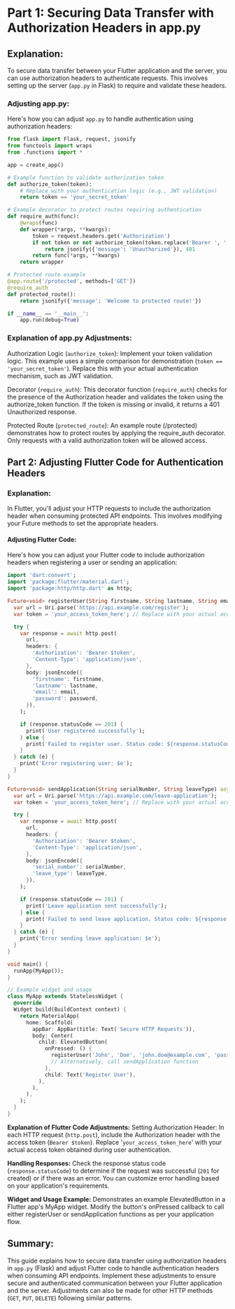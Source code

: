 # Part 1: Securing Data Transfer with Authorization Headers in app.py
## Explanation:
To secure data transfer between your Flutter application and the server, you can use authorization headers to authenticate requests. This involves setting up the server (`app.py` in Flask) to require and validate these headers.

### Adjusting app.py:
Here's how you can adjust `app.py` to handle authentication using authorization headers:
```python
from flask import Flask, request, jsonify
from functools import wraps
from .functions import *

app = create_app()

# Example function to validate authorization token
def authorize_token(token):
    # Replace with your authentication logic (e.g., JWT validation)
    return token == 'your_secret_token'

# Example decorator to protect routes requiring authentication
def require_auth(func):
    @wraps(func)
    def wrapper(*args, **kwargs):
        token = request.headers.get('Authorization')
        if not token or not authorize_token(token.replace('Bearer ', '')):
            return jsonify({'message': 'Unauthorized'}), 401
        return func(*args, **kwargs)
    return wrapper

# Protected route example
@app.route('/protected', methods=['GET'])
@require_auth
def protected_route():
    return jsonify({'message': 'Welcome to protected route!'})

if __name__ == '__main__':
    app.run(debug=True)
```
### Explanation of app.py Adjustments:
Authorization Logic (`authorize_token`): Implement your token validation logic. This example uses a simple comparison for demonstration (``token == 'your_secret_token'``). Replace this with your actual authentication mechanism, such as JWT validation.

Decorator (`require_auth`): This decorator function (`require_auth`) checks for the presence of the Authorization header and validates the token using the authorize_token function. If the token is missing or invalid, it returns a 401 Unauthorized response.

Protected Route (`protected_route`): An example route (/protected) demonstrates how to protect routes by applying the require_auth decorator. Only requests with a valid authorization token will be allowed access.

## Part 2: Adjusting Flutter Code for Authentication Headers
### Explanation:
In Flutter, you'll adjust your HTTP requests to include the authorization header when consuming protected API endpoints. This involves modifying your Future methods to set the appropriate headers.

#### Adjusting Flutter Code:
Here's how you can adjust your Flutter code to include authorization headers when registering a user or sending an application:

```dart
import 'dart:convert';
import 'package:flutter/material.dart';
import 'package:http/http.dart' as http;

Future<void> registerUser(String firstname, String lastname, String email, String password) async {
  var url = Uri.parse('https://api.example.com/register');
  var token = 'your_access_token_here'; // Replace with your actual access token

  try {
    var response = await http.post(
      url,
      headers: {
        'Authorization': 'Bearer $token',
        'Content-Type': 'application/json',
      },
      body: jsonEncode({
        'firstname': firstname,
        'lastname': lastname,
        'email': email,
        'password': password,
      }),
    );

    if (response.statusCode == 201) {
      print('User registered successfully');
    } else {
      print('Failed to register user. Status code: ${response.statusCode}');
    }
  } catch (e) {
    print('Error registering user: $e');
  }
}

Future<void> sendApplication(String serialNumber, String leaveType) async {
  var url = Uri.parse('https://api.example.com/leave-application');
  var token = 'your_access_token_here'; // Replace with your actual access token

  try {
    var response = await http.post(
      url,
      headers: {
        'Authorization': 'Bearer $token',
        'Content-Type': 'application/json',
      },
      body: jsonEncode({
        'serial_number': serialNumber,
        'leave_type': leaveType,
      }),
    );

    if (response.statusCode == 201) {
      print('Leave application sent successfully');
    } else {
      print('Failed to send leave application. Status code: ${response.statusCode}');
    }
  } catch (e) {
    print('Error sending leave application: $e');
  }
}

void main() {
  runApp(MyApp());
}

// Example widget and usage
class MyApp extends StatelessWidget {
  @override
  Widget build(BuildContext context) {
    return MaterialApp(
      home: Scaffold(
        appBar: AppBar(title: Text('Secure HTTP Requests')),
        body: Center(
          child: ElevatedButton(
            onPressed: () {
              registerUser('John', 'Doe', 'john.doe@example.com', 'password123');
              // Alternatively, call sendApplication function
            },
            child: Text('Register User'),
          ),
        ),
      ),
    );
  }
}
```
**Explanation of Flutter Code Adjustments:**
Setting Authorization Header: In each HTTP request (`http.post`), include the Authorization header with the access token (`Bearer $token`). Replace '`your_access_token_here`' with your actual access token obtained during user authentication.

**Handling Responses:** Check the response status code (`response.statusCode`) to determine if the request was successful (`201` for created) or if there was an error. You can customize error handling based on your application's requirements.

**Widget and Usage Example:** Demonstrates an example ElevatedButton in a Flutter app's MyApp widget. Modify the button's onPressed callback to call either registerUser or sendApplication functions as per your application flow.

## Summary:
This guide explains how to secure data transfer using authorization headers in `app.py` (Flask) and adjust Flutter code to handle authentication headers when consuming API endpoints. Implement these adjustments to ensure secure and authenticated communication between your Flutter application and the server. Adjustments can also be made for other HTTP methods (`GET`, `PUT`, `DELETE`) following similar patterns.